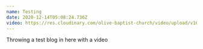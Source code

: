 ```yaml
---
name: Testing
date: 2020-12-14T05:08:24.736Z
video: https://res.cloudinary.com/olive-baptist-church/video/upload/v1607922593/IMG_0451_ppkrhk.mp4
---
```

Throwing a test blog in here with a video